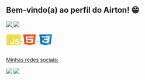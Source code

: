 ## Bem-vindo(a) ao perfil do Airton! 😁

 <div>
   <a href="https://github.com/airtonosj">
   <img height="180em" src="https://github-readme-stats.vercel.app/api?username=airtonosj&show_icons=true&theme=synthwave&include_all_commits=true&count_private=true"/>
   <img height="180em" src="https://github-readme-stats.vercel.app/api/top-langs/?username=airtonosj&layout=compact"/>
</div>
    
<div style="display: inline_block"><br>
  <img align="center" alt="Js" height="30" width="40" src="https://raw.githubusercontent.com/devicons/devicon/master/icons/javascript/javascript-plain.svg">
  <img align="center" alt="HTML" height="30" width="40" src="https://raw.githubusercontent.com/devicons/devicon/master/icons/html5/html5-original.svg">
  <img align="center" alt="CSS" height="30" width="40" src="https://raw.githubusercontent.com/devicons/devicon/master/icons/css3/css3-original.svg">
</div>
 
<br>
 
Minhas redes sociais:
 
<div> 
  <a href="https://instagram.com/airtonsilva.jr" target="_blank"><img src="https://img.shields.io/badge/-Instagram-%23E4405F?style=for-the-badge&logo=instagram&logoColor=white" target="_blank"></a>
  <a href = "mailto:airton.osj@discente.ufma.br"><img src="https://img.shields.io/badge/-Gmail-%23333?style=for-the-badge&logo=gmail&logoColor=white" target="_blank"></a>
</div>
